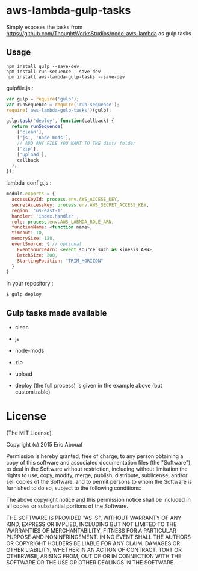 # aws-lambda-gulp-tasks

Simply exposes the tasks from https://github.com/ThoughtWorksStudios/node-aws-lambda as gulp tasks

## Usage

    npm install gulp --save-dev
    npm install run-sequence --save-dev
    npm install aws-lambda-gulp-tasks --save-dev

gulpfile.js :
````js
var gulp = require('gulp');
var runSequence = require('run-sequence');
require('aws-lambda-gulp-tasks')(gulp);

gulp.task('deploy', function(callback) {
  return runSequence(
    ['clean'],
    ['js', 'node-mods'],
    // ADD ANY FILE YOU WANT TO THE dist/ folder
    ['zip'],
    ['upload'],
    callback
  );
});
````

lambda-config.js :
````js
module.exports = {
  accessKeyId: process.env.AWS_ACCESS_KEY,
  secretAccessKey: process.env.AWS_SECRET_ACCESS_KEY,
  region: 'us-east-1',
  handler: 'index.handler',
  role: process.env.AWS_LABMDA_ROLE_ARN,
  functionName: <function name>,
  timeout: 10,
  memorySize: 128,
  eventSource: { // optional
    EventSourceArn: <event source such as kinesis ARN>,
    BatchSize: 200,
    StartingPosition: "TRIM_HORIZON"
  }
}
````

In your repository :

    $ gulp deploy

## Gulp tasks made available

 * clean
 * js
 * node-mods
 * zip
 * upload

 * deploy (the full process) is given in the example above (but customizable)




# License

(The MIT License)

Copyright (c) 2015 Eric Abouaf

Permission is hereby granted, free of charge, to any person obtaining a copy of this software and associated documentation files (the "Software"), to deal in the Software without restriction, including without limitation the rights to use, copy, modify, merge, publish, distribute, sublicense, and/or sell copies of the Software, and to permit persons to whom the Software is furnished to do so, subject to the following conditions:

The above copyright notice and this permission notice shall be included in all copies or substantial portions of the Software.

THE SOFTWARE IS PROVIDED "AS IS", WITHOUT WARRANTY OF ANY KIND, EXPRESS OR IMPLIED, INCLUDING BUT NOT LIMITED TO THE WARRANTIES OF MERCHANTABILITY, FITNESS FOR A PARTICULAR PURPOSE AND NONINFRINGEMENT. IN NO EVENT SHALL THE AUTHORS OR COPYRIGHT HOLDERS BE LIABLE FOR ANY CLAIM, DAMAGES OR OTHER LIABILITY, WHETHER IN AN ACTION OF CONTRACT, TORT OR OTHERWISE, ARISING FROM, OUT OF OR IN CONNECTION WITH THE SOFTWARE OR THE USE OR OTHER DEALINGS IN THE SOFTWARE.
